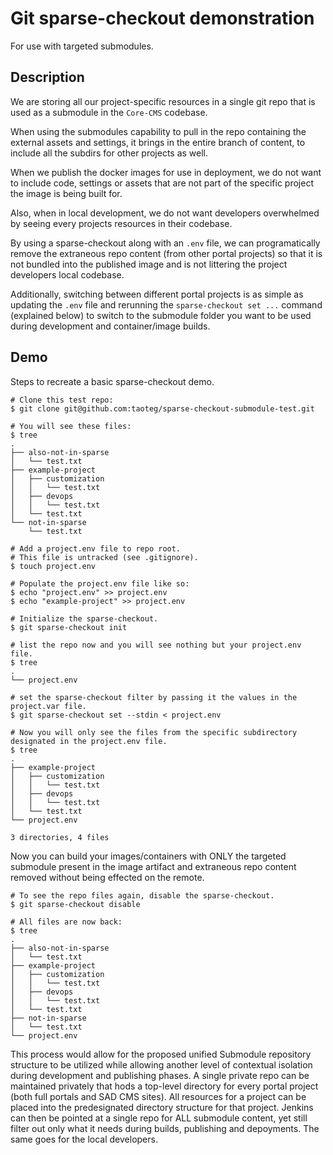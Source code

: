 # Git sparse-checkout demonstration

For use with targeted submodules. 

## Description

We are storing all our project-specific resources in a single git repo that is used as a submodule in the `Core-CMS` codebase.

When using the submodules capability to pull in the repo containing the external assets and settings, it brings in the entire branch of content, to include all the subdirs for other projects as well.

When we publish the docker images for use in deployment, we do not want to include code, settings or assets that are not part of the specific project the image is being built for.

Also, when in local development, we do not want developers overwhelmed by seeing every projects resources in their codebase.

By using a sparse-checkout along with an `.env` file, we can programatically remove the extraneous repo content (from other portal projects) so that it is not bundled into the published image and is not littering the project developers local codebase.

Additionally, switching between different portal projects is as simple as updating the `.env` file and rerunning the `sparse-checkout set ...` command (explained below) to switch to the submodule folder you want to be used during development and container/image builds.

## Demo

Steps to recreate a basic sparse-checkout demo.

```
# Clone this test repo:  
$ git clone git@github.com:taoteg/sparse-checkout-submodule-test.git

# You will see these files:
$ tree
.
├── also-not-in-sparse
│   └── test.txt
├── example-project
│   ├── customization
│   │   └── test.txt
│   ├── devops
│   │   └── test.txt
│   └── test.txt
└── not-in-sparse
    └── test.txt

# Add a project.env file to repo root.
# This file is untracked (see .gitignore).
$ touch project.env

# Populate the project.env file like so:
$ echo "project.env" >> project.env
$ echo "example-project" >> project.env

# Initialize the sparse-checkout.
$ git sparse-checkout init

# list the repo now and you will see nothing but your project.env file.
$ tree
.
└── project.env

# set the sparse-checkout filter by passing it the values in the project.var file.
$ git sparse-checkout set --stdin < project.env

# Now you will only see the files from the specific subdirectory designated in the project.env file.
$ tree
.
├── example-project
│   ├── customization
│   │   └── test.txt
│   ├── devops
│   │   └── test.txt
│   └── test.txt
└── project.env

3 directories, 4 files
```

Now you can build your images/containers with ONLY the targeted submodule present in the image artifact and extraneous repo content removed without being effected on the remote.

```
# To see the repo files again, disable the sparse-checkout.
$ git sparse-checkout disable

# All files are now back:
$ tree
.
├── also-not-in-sparse
│   └── test.txt
├── example-project
│   ├── customization
│   │   └── test.txt
│   ├── devops
│   │   └── test.txt
│   └── test.txt
├── not-in-sparse
│   └── test.txt
└── project.env
```

This process would allow for the proposed unified Submodule repository structure to be utilized while allowing another level of contextual isolation during development and publishing phases. A single private repo can be maintained privately that hods a top-level directory for every portal project (both full portals and SAD CMS sites). All resources for a project can be placed into the predesignated directory structure for that project. Jenkins can then be pointed at a single repo for ALL submodule content, yet still filter out only what it needs during builds, publishing and depoyments. The same goes for the local developers.
